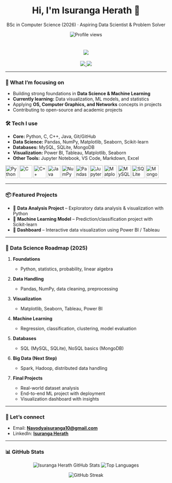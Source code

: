 <!-- Profile README for Isuranga Herath -->

<h1 align="center">Hi, I'm Isuranga Herath 👋</h1>

<p align="center">
  BSc in Computer Science (2026) · Aspiring Data Scientist & Problem Solver
</p>

<p align="center">
  <img src="https://komarev.com/ghpvc/?username=IsurangaHerath&label=Profile%20views" alt="Profile views">
</p>

<h1 align="center">
  <a href="https://git.io/typing-svg">
    <img src="https://readme-typing-svg.herokuapp.com?size=30&duration=4000&color=00BFFF&center=true&vCenter=true&width=600&lines=Hi+👋,+I'm+Isuranga+Herath;Data+Science+Enthusiast+📊;Problem+Solver+🧩;Always+Learning+New+Things!">
  </a>
</h1>

<p align="center">
  <a href="mailto:Navodyaisuranga10@gmail.com" target="_blank" >
    <img src="https://img.shields.io/badge/Email-Navodyaisuranga10@gmail.com-000000?style=for-the-badge&logo=gmail&logoColor=white" />
  </a>
  <a href="https://www.linkedin.com/in/isuranga-herath-1765b72b/" target="_blank">
    <img src="https://img.shields.io/badge/LinkedIn-Isuranga%20Herath-000000?style=for-the-badge&logo=linkedin&logoColor=white" />
  </a>
</p>

---

### 🚀 What I’m focusing on
- Building strong foundations in **Data Science & Machine Learning**
- **Currently learning:** Data visualization, ML models, and statistics
- Applying **OS, Computer Graphics, and Networks** concepts in projects
- Contributing to open-source and academic projects

### 🛠️ Tech I use
- **Core:** Python, C, C++, Java, Git/GitHub  
- **Data Science:** Pandas, NumPy, Matplotlib, Seaborn, Scikit-learn  
- **Databases:** MySQL, SQLite, MongoDB  
- **Visualization:** Power BI, Tableau, Matplotlib, Seaborn  
- **Other Tools:** Jupyter Notebook, VS Code, Markdown, Excel  

<p align="left">

  <!-- Languages -->
  <img src="https://cdn.jsdelivr.net/gh/devicons/devicon/icons/python/python-original.svg" alt="Python" width="40" height="40"/>
  <img src="https://cdn.jsdelivr.net/gh/devicons/devicon/icons/c/c-original.svg" alt="C" width="40" height="40"/>
  <img src="https://cdn.jsdelivr.net/gh/devicons/devicon/icons/cplusplus/cplusplus-original.svg" alt="C++" width="40" height="40"/>
  <img src="https://cdn.jsdelivr.net/gh/devicons/devicon/icons/java/java-original.svg" alt="Java" width="40" height="40"/>

  <!-- Data Science -->
  <img src="https://cdn.jsdelivr.net/gh/devicons/devicon/icons/numpy/numpy-original.svg" alt="NumPy" width="40" height="40"/>
  <img src="https://cdn.jsdelivr.net/gh/devicons/devicon/icons/pandas/pandas-original.svg" alt="Pandas" width="40" height="40"/>
  <img src="https://cdn.jsdelivr.net/gh/devicons/devicon/icons/jupyter/jupyter-original.svg" alt="Jupyter" width="40" height="40"/>
  <img src="https://cdn.jsdelivr.net/gh/devicons/devicon/icons/matplotlib/matplotlib-original.svg" alt="Matplotlib" width="40" height="40"/>

  <!-- Databases -->
  <img src="https://cdn.jsdelivr.net/gh/devicons/devicon/icons/mysql/mysql-original.svg" alt="MySQL" width="40" height="40"/>
  <img src="https://cdn.jsdelivr.net/gh/devicons/devicon/icons/sqlite/sqlite-original.svg" alt="SQLite" width="40" height="40"/>
  <img src="https://cdn.jsdelivr.net/gh/devicons/devicon/icons/mongodb/mongodb-original.svg" alt="MongoDB" width="40" height="40"/>
</p>

---

### 📦 Featured Projects
- 🔹 **Data Analysis Project** – Exploratory data analysis & visualization with Python  
- 🔹 **Machine Learning Model** – Prediction/classification project with Scikit-learn  
- 🔹 **Dashboard** – Interactive data visualization using Power BI / Tableau  

---

### 🧭 Data Science Roadmap (2025)

1. **Foundations**  
   - Python, statistics, probability, linear algebra  

2. **Data Handling**  
   - Pandas, NumPy, data cleaning, preprocessing  

3. **Visualization**  
   - Matplotlib, Seaborn, Tableau, Power BI  

4. **Machine Learning**  
   - Regression, classification, clustering, model evaluation  

5. **Databases**  
   - SQL (MySQL, SQLite), NoSQL basics (MongoDB)  

6. **Big Data (Next Step)**  
   - Spark, Hadoop, distributed data handling  

7. **Final Projects**  
   - Real-world dataset analysis  
   - End-to-end ML project with deployment  
   - Visualization dashboard with insights  

---

### 🤝 Let’s connect
- Email: **Navodyaisuranga10@gmail.com**  
- LinkedIn: **[Isuranga Herath](https://www.linkedin.com/in/isuranga-herath-1765b72b/)**  

---

### 📊 GitHub Stats

<p align="center">
  <img src="https://github-readme-stats.vercel.app/api?username=IsurangaHerath&show_icons=true&theme=dark&count_private=true" alt="Isuranga Herath GitHub Stats" />
  <img src="https://github-readme-stats.vercel.app/api/top-langs/?username=IsurangaHerath&layout=compact&theme=dark" alt="Top Languages" />
</p>

<p align="center">
  <img src="https://github-readme-streak-stats.herokuapp.com/?user=IsurangaHerath&theme=dark" alt="GitHub Streak" />
</p>
